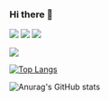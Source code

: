 ### Hi there 👋

![](https://img.shields.io/badge/OS-Ubuntu-blue.svg?style=flat&logo=Ubuntu&logoColor=blue.svg&color=2bbc8a)
![](https://img.shields.io/badge/VS%20Code-Editor-blue.svg?logo=visual-studio-code&logoColor=blue)
![](https://img.shields.io/badge/Code-C++-informational?styl=flat&logo=c%2B%2B&logoColor=blue&color=blueviolet)


![](https://img.shields.io/badge/Code-QML-informational?style=flat&logo=QML&logoColor=white&color=2bbc8a)


[![Top Langs](https://github-readme-stats.vercel.app/api/top-langs/?username=DieBorr&layout=compact&theme=transparent)](https://github.com/anuraghazra/github-readme-stats)

![Anurag's GitHub stats](https://github-readme-stats.vercel.app/api?username=DieBorr&show_icons=tBorrrue&theme=transparent&count_private=true)
